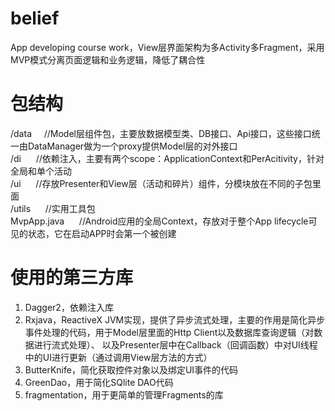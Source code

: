 # belief
App developing course work，View层界面架构为多Activity多Fragment，采用MVP模式分离页面逻辑和业务逻辑，降低了耦合性

# 包结构

/data &nbsp;&nbsp;&nbsp;&nbsp;//Model层组件包，主要放数据模型类、DB接口、Api接口，这些接口统一由DataManager做为一个proxy提供Model层的对外接口  
/di   &nbsp;&nbsp;&nbsp;&nbsp;         //依赖注入，主要有两个scope：ApplicationContext和PerAcitivity，针对全局和单个活动  
/ui   &nbsp;&nbsp;&nbsp;&nbsp;         //存放Presenter和View层（活动和碎片）组件，分模块放在不同的子包里面  
/utils  &nbsp;&nbsp;&nbsp;&nbsp;        //实用工具包  
MvpApp.java  &nbsp;&nbsp;&nbsp;&nbsp;  //Android应用的全局Context，存放对于整个App lifecycle可见的状态，它在启动APP时会第一个被创建  


# 使用的第三方库
1. Dagger2，依赖注入库  
2. Rxjava，ReactiveX JVM实现，提供了异步流式处理，主要的作用是简化异步事件处理的代码，用于Model层里面的Http Client以及数据库查询逻辑（对数据进行流式处理）、
以及Presenter层中在Callback（回调函数）中对UI线程中的UI进行更新（通过调用View层方法的方式）  
3. ButterKnife，简化获取控件对象以及绑定UI事件的代码  
4. GreenDao，用于简化SQlite DAO代码  
5. fragmentation，用于更简单的管理Fragments的库  

